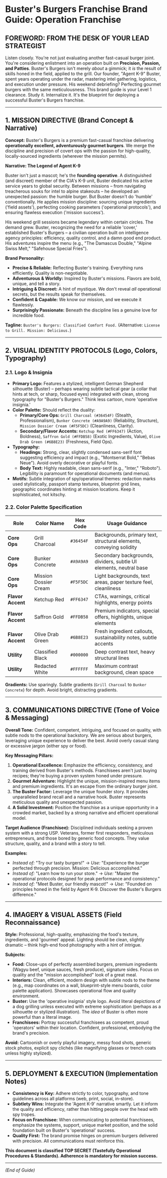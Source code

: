 # Buster's Burgers Franchise Brand Guide: Operation Franchise

## FOREWORD: FROM THE DESK OF YOUR LEAD STRATEGIST

Listen closely. You're not just evaluating another fast-casual burger joint. You're considering enlistment into an operation built on **Precision, Passion, and Patties**. Buster's Burgers isn't merely *about* a gimmick; it *is* the result of skills honed in the field, applied to the grill. Our founder, "Agent K-9" Buster, spent years operating under the radar, mastering intel gathering, logistics, and execution under pressure. His weekend debriefing? Perfecting gourmet burgers with the same meticulousness. This brand guide is your Level 1 clearance. Study it. Internalize it. It's the blueprint for deploying a successful Buster's Burgers franchise.

---

## 1. MISSION DIRECTIVE (Brand Concept & Narrative)

**Concept:** Buster's Burgers is a premium fast-casual franchise delivering **operationally excellent, adventurously gourmet burgers**. We merge the discipline and precision of covert ops with the passion for high-quality, locally-sourced ingredients (wherever the mission permits).

**Narrative: The Legend of Agent K-9**

Buster isn't just a mascot; he's the **founding operative**. A distinguished (and discreet) member of the CIA's K-9 unit, Buster dedicated his active service years to global security. Between missions – from navigating treacherous souks for intel to alpine stakeouts – he developed an unexpected passion: the humble burger. But Buster doesn't do 'humble' conventionally. He applies mission discipline: sourcing unique ingredients ('field assets'), perfecting cooking parameters ('operational protocols'), and ensuring flawless execution ('mission success').

His weekend grill sessions became legendary within certain circles. The demand grew. Buster, recognizing the need for a reliable 'cover,' established Buster's Burgers – a civilian operation built on intelligence agency principles: efficiency, quality control, and a damn good end product. His adventures inspire the menu (e.g., "The Damascus Double," "Alpine Swiss Melt," "Safehouse Special Fries").

**Brand Personality:**
*   **Precise & Reliable:** Reflecting Buster's training. Everything runs efficiently. Quality is non-negotiable.
*   **Adventurous & Worldly:** Inspired by Buster's missions. Flavors are bold, unique, and tell a story.
*   **Intriguing & Discreet:** A hint of mystique. We don't reveal *all* operational secrets, but the results speak for themselves.
*   **Confident & Capable:** We know our mission, and we execute it flawlessly.
*   **Surprisingly Passionate:** Beneath the discipline lies a genuine love for incredible food.

**Tagline:** `Buster's Burgers: Classified Comfort Food.` (Alternative: `License to Grill. Mission: Delicious.`)

---

## 2. VISUAL IDENTITY PROTOCOLS (Logo, Colors, Typography)

### 2.1. Logo & Insignia

*   **Primary Logo:** Features a stylized, intelligent German Shepherd silhouette (Buster) – perhaps wearing subtle tactical gear (a collar that hints at tech, or sharp, focused eyes) integrated with clean, strong typography for "Buster's Burgers." Think less cartoon, more 'operative insignia.'
*   **Color Palette:** Should reflect the duality:
    *   **Primary/Core Ops:** `Grill Charcoal (#36454F)` (Stealth, Professionalism), `Bunker Concrete (#A9A9A9)` (Reliability, Structure), `Mission Dossier Cream (#F5F5DC)` (Cleanliness, Clarity).
    *   **Secondary/Flavor Accents:** `Ketchup Red (#FF6347)` (Action, Boldness), `Saffron Gold (#FFDB58)` (Exotic Ingredients, Value), `Olive Drab Green (#6B8E23)` (Freshness, Field Ops).
*   **Typography:**
    *   **Headings:** Strong, clear, slightly condensed sans-serif font suggesting efficiency and impact (e.g., "Montserrat Bold," "Bebas Neue"). Avoid overly decorative or playful fonts.
    *   **Body Text:** Highly readable, clean sans-serif (e.g., "Inter," "Roboto"). Legibility is paramount for operational documents (and menus).
*   **Motifs:** Subtle integration of spy/operational themes: redaction marks used stylistically, passport stamp textures, blueprint grid lines, geographic coordinates hinting at mission locations. Keep it sophisticated, not kitschy.

### 2.2. Color Palette Specification

| Role              | Color Name           | Hex Code  | Usage Guidance                                                     |
|-------------------|----------------------|-----------|--------------------------------------------------------------------|
| **Core Ops**      | Grill Charcoal       | `#36454F` | Backgrounds, primary text, structural elements, conveying solidity |
| **Core Ops**      | Bunker Concrete      | `#A9A9A9` | Secondary backgrounds, dividers, subtle UI elements, neutral base    |
| **Core Ops**      | Mission Dossier Cream| `#F5F5DC` | Light backgrounds, text areas, paper texture feel, cleanliness     |
| **Flavor Accent** | Ketchup Red          | `#FF6347` | CTAs, warnings, critical highlights, energy points                 |
| **Flavor Accent** | Saffron Gold         | `#FFDB58` | Premium indicators, special offers, highlights, unique elements    |
| **Flavor Accent** | Olive Drab Green     | `#6B8E23` | Fresh ingredient callouts, sustainability notes, subtle accents    |
| **Utility**       | Classified Black     | `#000000` | Deep contrast text, heavy structural lines                         |
| **Utility**       | Redacted White       | `#FFFFFF` | Maximum contrast background, clean space                           |

**Gradients:** Use sparingly. Subtle gradients (`Grill Charcoal` to `Bunker Concrete`) for depth. Avoid bright, distracting gradients.

---

## 3. COMMUNICATIONS DIRECTIVE (Tone of Voice & Messaging)

**Overall Tone:** Confident, competent, intriguing, and focused on quality, with subtle nods to the operational backstory. We are serious about burgers, leveraging unique experience to deliver the best. Avoid overly casual slang or excessive jargon (either spy or food).

**Key Messaging Pillars:**
1.  **Operational Excellence:** Emphasize the efficiency, consistency, and training derived from Buster's methods. Franchisees aren't just buying recipes; they're buying a proven system honed under pressure.
2.  **Gourmet Adventure:** Highlight the unique, mission-inspired menu items and premium ingredients. It's an escape from the ordinary burger joint.
3.  **The Buster Factor:** Leverage the unique founder story. It provides unparalleled brand recall and a narrative hook. Buster represents meticulous quality and unexpected passion.
4.  **A Solid Investment:** Position the franchise as a unique opportunity in a crowded market, backed by a strong narrative and efficient operational model.

**Target Audience (Franchisee):** Disciplined individuals seeking a proven system with a strong USP. Veterans, former first responders, meticulous entrepreneurs, and those bored by generic food concepts. They value structure, quality, and a brand with a story to tell.

**Examples:**
*   *Instead of:* "Try our tasty burgers!" -> *Use:* "Experience the burger perfected through precision. Mission: Delicious accomplished."
*   *Instead of:* "Learn how to run your store." -> *Use:* "Master the operational protocols designed for peak performance and consistency."
*   *Instead of:* "Meet Buster, our friendly mascot!" -> *Use:* "Founded on principles honed in the field by Agent K-9. Discover the Buster's Burgers difference."

---

## 4. IMAGERY & VISUAL ASSETS (Field Reconnaissance)

**Style:** Professional, high-quality, emphasizing the food's texture, ingredients, and 'gourmet' appeal. Lighting should be clean, slightly dramatic – think high-end food photography with a hint of intrigue.

**Subjects:**
*   **Food:** Close-ups of perfectly assembled burgers, premium ingredients (Wagyu beef, unique sauces, fresh produce), signature sides. Focus on quality and the "mission accomplished" look of a great meal.
*   **Interiors:** Clean, efficient, modern design with subtle nods to the theme (e.g., map coordinates on a wall, blueprint-style menu boards, color palette application). Showcases operational flow and quality environment.
*   **Buster:** Use the 'operative insignia' style logo. Avoid literal depictions of a dog grilling unless executed with extreme sophistication (perhaps as a silhouette or stylized illustration). The *idea* of Buster is often more powerful than a literal image.
*   **Franchisees:** Portray successful franchisees as competent, proud 'operators' within their location. Confident, professional, embodying the brand's precision.

**Avoid:** Cartoonish or overly playful imagery, messy food shots, generic stock photos, explicit spy clichés (like magnifying glasses or trench coats unless highly stylized).

---

## 5. DEPLOYMENT & EXECUTION (Implementation Notes)

*   **Consistency is Key:** Adhere strictly to color, typography, and tone guidelines across all platforms (web, print, social, in-store).
*   **Subtlety Wins:** Integrate the 'Agent K-9' narrative smartly. Let it inform the quality and efficiency, rather than hitting people over the head with spy tropes.
*   **Focus on Franchisee:** When communicating to potential franchisees, emphasize the systems, support, unique market position, and the solid foundation built on Buster's 'operational' success.
*   **Quality First:** The brand promise hinges on premium burgers delivered with precision. All communications must reinforce this.

**This document is classified TOP SECRET (Tastefully Operational Procedures & Standards). Adherence is mandatory for mission success.**

---
*(End of Guide)*